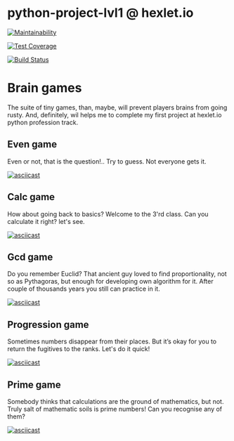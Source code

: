# python-project-lvl1 @ hexlet.io

[![Maintainability](https://api.codeclimate.com/v1/badges/a99a88d28ad37a79dbf6/maintainability)](https://codeclimate.com/github/codeclimate/codeclimate/maintainability)

[![Test Coverage](https://api.codeclimate.com/v1/badges/a99a88d28ad37a79dbf6/test_coverage)](https://codeclimate.com/github/codeclimate/codeclimate/test_coverage)

[![Build Status](https://travis-ci.com/aa989190f363e46d/python-project-lvl1.svg?branch=master)](https://travis-ci.com/aa989190f363e46d/python-project-lvl1)

# Brain games

The suite of tiny games, than, maybe, will prevent players brains from going rusty. And, definitely, wil helps me to complete my first project at hexlet.io python profession track.

## Even game

Even or not, that is the question!.. Try to guess. Not everyone gets it.

[![asciicast](https://asciinema.org/a/w3Cp7sMIS1tK4xFIYSzhH3IOv.svg)](https://asciinema.org/a/w3Cp7sMIS1tK4xFIYSzhH3IOv)

## Calc game

How about going back to basics? Welcome to the 3'rd class. Can you calculate it right? let's see.

[![asciicast](https://asciinema.org/a/4LMu4tAztIyB1zuVAXP5PeAzh.svg)](https://asciinema.org/a/4LMu4tAztIyB1zuVAXP5PeAzh)

## Gcd game

Do you remember Euclid? That ancient guy loved to find proportionality, not so as Pythagoras, but enough for developing own algorithm for it. After couple of thousands years you still can practice in it. 

[![asciicast](https://asciinema.org/a/CBF1iZKsqgAJGu1w1BeMvOuOs.svg)](https://asciinema.org/a/CBF1iZKsqgAJGu1w1BeMvOuOs)

## Progression game

Sometimes numbers disappear from their places. But it’s okay for you to return the fugitives to the ranks. Let's do it quick!

[![asciicast](https://asciinema.org/a/XLBsq8PCQi4xcudgFHxRrPOgu.svg)](https://asciinema.org/a/XLBsq8PCQi4xcudgFHxRrPOgu)

## Prime game

Somebody thinks that calculations are the ground of mathematics, but not. Truly salt of mathematic soils is prime numbers! Can you recognise any of them?

[![asciicast](https://asciinema.org/a/8AUTdMWSv9UVmEbBLIxP9y5kC.svg)](https://asciinema.org/a/8AUTdMWSv9UVmEbBLIxP9y5kC)
